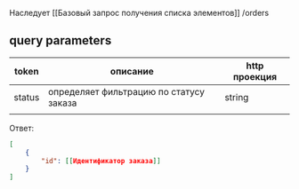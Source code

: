 Наследует [[Базовый запрос получения списка элементов]]
/orders

## query parameters

| token  | описание                                | http проекция |
| ------ | --------------------------------------- | ------------- |
| status | определяет фильтрацию по статусу заказа | string        |
|        |                                         |               |

Ответ:

```json
[
	{
		"id": [[Идентификатор заказа]]
	}
]
```